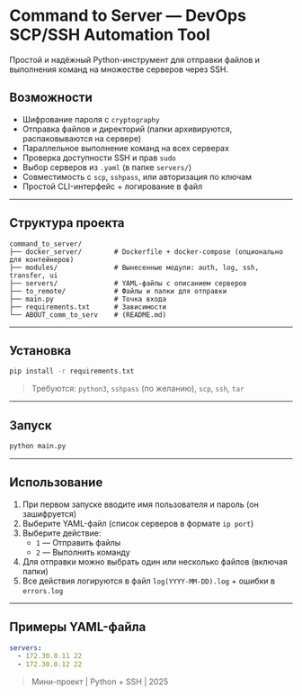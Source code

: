 # Command to Server — DevOps SCP/SSH Automation Tool

Простой и надёжный Python-инструмент для отправки файлов и выполнения команд на множестве серверов через SSH.

## Возможности

- Шифрование пароля с `cryptography`
- Отправка файлов и директорий (папки архивируются, распаковываются на сервере)
- Параллельное выполнение команд на всех серверах
- Проверка доступности SSH и прав `sudo`
- Выбор серверов из `.yaml` (в папке `servers/`)
- Совместимость с `scp`, `sshpass`, или авторизация по ключам
- Простой CLI-интерфейс + логирование в файл

---

## Структура проекта
```
command_to_server/
├── docker_server/        # Dockerfile + docker-compose (опционально для контейнеров)
├── modules/              # Вынесенные модули: auth, log, ssh, transfer, ui
├── servers/              # YAML-файлы с описанием серверов
├── to_remote/            # Файлы и папки для отправки
├── main.py               # Точка входа
├── requirements.txt      # Зависимости
└── ABOUT_comm_to_serv    # (README.md)
```

---

## Установка

```bash
pip install -r requirements.txt
```

> Требуются: `python3`, `sshpass` (по желанию), `scp`, `ssh`, `tar`

---

## Запуск

```bash
python main.py
```

---

## Использование

1. При первом запуске вводите имя пользователя и пароль (он зашифруется)
2. Выберите YAML-файл (список серверов в формате `ip port`)
3. Выберите действие:
   - `1` — Отправить файлы
   - `2` — Выполнить команду
4. Для отправки можно выбрать один или несколько файлов (включая папки)
5. Все действия логируются в файл `log(YYYY-MM-DD).log` + ошибки в `errors.log`

---

## Примеры YAML-файла
```yaml
servers:
  - 172.30.0.11 22
  - 172.30.0.12 22
```

> Мини-проект | Python + SSH | 2025